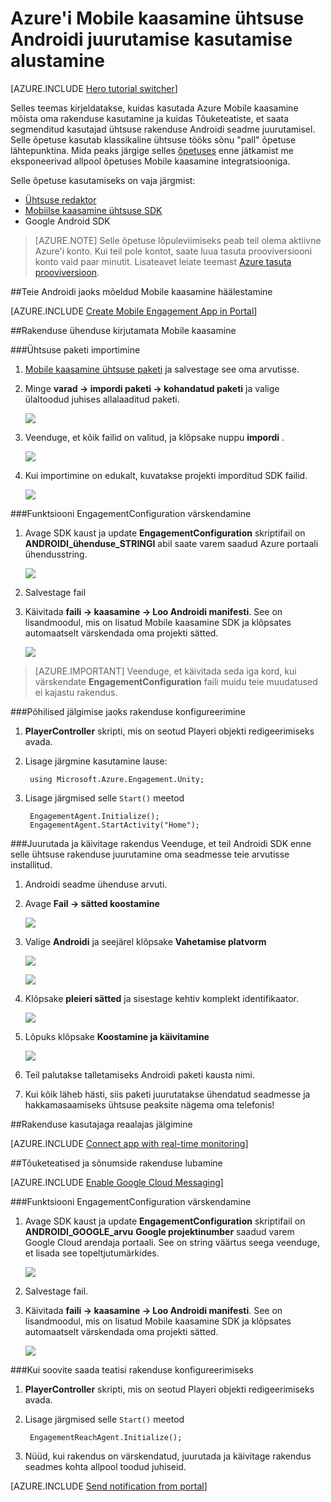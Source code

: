 <properties
    pageTitle="Azure'i Mobile kaasamine ühtsuse Androidi juurutamise kasutamise alustamine"
    description="Saate teada, kuidas kasutada Azure Mobile kaasamine Analytics ja tõuketeatised ühtsuse rakenduste juurutamist iOS-seadmete jaoks."
    services="mobile-engagement"
    documentationCenter="unity"
    authors="piyushjo"
    manager="erikre"
    editor="" />

<tags
    ms.service="mobile-engagement"
    ms.workload="mobile"
    ms.tgt_pltfrm="mobile-unity-android"
    ms.devlang="dotnet"
    ms.topic="hero-article"
    ms.date="08/19/2016"
    ms.author="piyushjo" />

# <a name="get-started-with-azure-mobile-engagement-for-unity-android-deployment"></a>Azure'i Mobile kaasamine ühtsuse Androidi juurutamise kasutamise alustamine

[AZURE.INCLUDE [Hero tutorial switcher](../../includes/mobile-engagement-hero-tutorial-switcher.md)]

Selles teemas kirjeldatakse, kuidas kasutada Azure Mobile kaasamine mõista oma rakenduse kasutamine ja kuidas Tõuketeatiste, et saata segmenditud kasutajad ühtsuse rakenduse Androidi seadme juurutamisel.
Selle õpetuse kasutab klassikaline ühtsuse tööks sõnu "pall" õpetuse lähtepunktina. Mida peaks järgige selles [õpetuses](mobile-engagement-unity-roll-a-ball.md) enne jätkamist me eksponeerivad allpool õpetuses Mobile kaasamine integratsiooniga. 

Selle õpetuse kasutamiseks on vaja järgmist:

+ [Ühtsuse redaktor](http://unity3d.com/get-unity)
+ [Mobiilse kaasamine ühtsuse SDK](https://aka.ms/azmeunitysdk)
+ Google Android SDK

> [AZURE.NOTE] Selle õpetuse lõpuleviimiseks peab teil olema aktiivne Azure'i konto. Kui teil pole kontot, saate luua tasuta prooviversiooni konto vaid paar minutit. Lisateavet leiate teemast [Azure tasuta prooviversioon](https://azure.microsoft.com/pricing/free-trial/?WT.mc_id=A0E0E5C02&amp;returnurl=http%3A%2F%2Fazure.microsoft.com%2Fen-us%2Fdocumentation%2Farticles%2Fmobile-engagement-unity-android-get-started).

##<a id="setup-azme"></a>Teie Androidi jaoks mõeldud Mobile kaasamine häälestamine

[AZURE.INCLUDE [Create Mobile Engagement App in Portal](../../includes/mobile-engagement-create-app-in-portal-new.md)]

##<a id="connecting-app"></a>Rakenduse ühenduse kirjutamata Mobile kaasamine

###<a name="import-the-unity-package"></a>Ühtsuse paketi importimine

1. [Mobile kaasamine ühtsuse paketi](https://aka.ms/azmeunitysdk) ja salvestage see oma arvutisse. 

2. Minge **varad -> impordi paketi -> kohandatud paketi** ja valige ülaltoodud juhises allalaaditud paketi. 

    ![][70] 

3. Veenduge, et kõik failid on valitud, ja klõpsake nuppu **impordi** . 

    ![][71] 

4. Kui importimine on edukalt, kuvatakse projekti imporditud SDK failid.  

    ![][72] 

###<a name="update-the-engagementconfiguration"></a>Funktsiooni EngagementConfiguration värskendamine

1. Avage SDK kaust ja update **EngagementConfiguration** skriptifail on **ANDROIDI\_ühenduse\_STRINGI** abil saate varem saadud Azure portaali ühendusstring.  

    ![][73]

2. Salvestage fail 

3. Käivitada **faili -> kaasamine -> Loo Androidi manifesti**. See on lisandmoodul, mis on lisatud Mobile kaasamine SDK ja klõpsates automaatselt värskendada oma projekti sätted. 

    ![][74]

> [AZURE.IMPORTANT] Veenduge, et käivitada seda iga kord, kui värskendate **EngagementConfiguration** faili muidu teie muudatused ei kajastu rakendus. 

###<a name="configure-the-app-for-basic-tracking"></a>Põhilised jälgimise jaoks rakenduse konfigureerimine

1. **PlayerController** skripti, mis on seotud Playeri objekti redigeerimiseks avada. 

2. Lisage järgmine kasutamine lause:

        using Microsoft.Azure.Engagement.Unity;

3. Lisage järgmised selle `Start()` meetod
    
        EngagementAgent.Initialize();
        EngagementAgent.StartActivity("Home");

###<a name="deploy-and-run-the-app"></a>Juurutada ja käivitage rakendus
Veenduge, et teil Androidi SDK enne selle ühtsuse rakenduse juurutamine oma seadmesse teie arvutisse installitud. 

1. Androidi seadme ühenduse arvuti. 

2. Avage **Fail -> sätted koostamine** 

    ![][40]

3. Valige **Androidi** ja seejärel klõpsake **Vahetamise platvorm**

    ![][51]

    ![][52]

4. Klõpsake **pleieri sätted** ja sisestage kehtiv komplekt identifikaator. 

    ![][53]

5. Lõpuks klõpsake **Koostamine ja käivitamine**

    ![][54]

6. Teil palutakse talletamiseks Androidi paketi kausta nimi. 

7. Kui kõik läheb hästi, siis paketi juurutatakse ühendatud seadmesse ja hakkamasaamiseks ühtsuse peaksite nägema oma telefonis! 

##<a id="monitor"></a>Rakenduse kasutajaga reaalajas jälgimine

[AZURE.INCLUDE [Connect app with real-time monitoring](../../includes/mobile-engagement-connect-app-with-monitor.md)]

##<a id="integrate-push"></a>Tõuketeatised ja sõnumside rakenduse lubamine

[AZURE.INCLUDE [Enable Google Cloud Messaging](../../includes/mobile-engagement-enable-google-cloud-messaging.md)]

###<a name="update-the-engagementconfiguration"></a>Funktsiooni EngagementConfiguration värskendamine

1. Avage SDK kaust ja update **EngagementConfiguration** skriptifail on **ANDROIDI\_GOOGLE\_arvu** **Google projektinumber** saadud varem Google Cloud arendaja portaali. See on string väärtus seega veenduge, et lisada see topeltjutumärkides. 

    ![][75]

2. Salvestage fail. 

3. Käivitada **faili -> kaasamine -> Loo Androidi manifesti**. See on lisandmoodul, mis on lisatud Mobile kaasamine SDK ja klõpsates automaatselt värskendada oma projekti sätted. 

    ![][74]

###<a name="configure-the-app-to-receive-notifications"></a>Kui soovite saada teatisi rakenduse konfigureerimiseks

1. **PlayerController** skripti, mis on seotud Playeri objekti redigeerimiseks avada. 

2. Lisage järgmised selle `Start()` meetod

        EngagementReachAgent.Initialize();

3. Nüüd, kui rakendus on värskendatud, juurutada ja käivitage rakendus seadmes kohta allpool toodud juhiseid. 

[AZURE.INCLUDE [Send notification from portal](../../includes/mobile-engagement-android-send-push-from-portal.md)]

<!-- Images -->
[40]: ./media/mobile-engagement-unity-android-get-started/40.png
[70]: ./media/mobile-engagement-unity-android-get-started/70.png
[71]: ./media/mobile-engagement-unity-android-get-started/71.png
[72]: ./media/mobile-engagement-unity-android-get-started/72.png
[73]: ./media/mobile-engagement-unity-android-get-started/73.png
[74]: ./media/mobile-engagement-unity-android-get-started/74.png
[75]: ./media/mobile-engagement-unity-android-get-started/75.png
[51]: ./media/mobile-engagement-unity-android-get-started/51.png
[52]: ./media/mobile-engagement-unity-android-get-started/52.png
[53]: ./media/mobile-engagement-unity-android-get-started/53.png
[54]: ./media/mobile-engagement-unity-android-get-started/54.png

